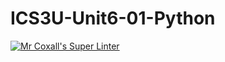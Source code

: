 # ICS3U-Unit6-01-Python

[![Mr Coxall's Super Linter](https://github.com/marshall-demars/ICS3U-Unit6-01-Python/workflows/Mr%20Coxall's%20Super%20Linter/badge.svg)](https://github.com/marshall-demars/ICS3U-Unit6-01-Python/actions/)
